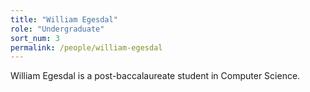```yaml
---
title: "William Egesdal"
role: "Undergraduate"
sort_num: 3
permalink: /people/william-egesdal
---
```


William Egesdal is a post-baccalaureate student in Computer Science.